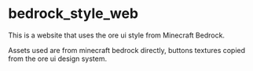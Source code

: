 # bedrock_style_web

This is a website that uses the ore ui style from Minecraft Bedrock. 

Assets used are from minecraft bedrock directly, buttons textures copied from the ore ui design system.

